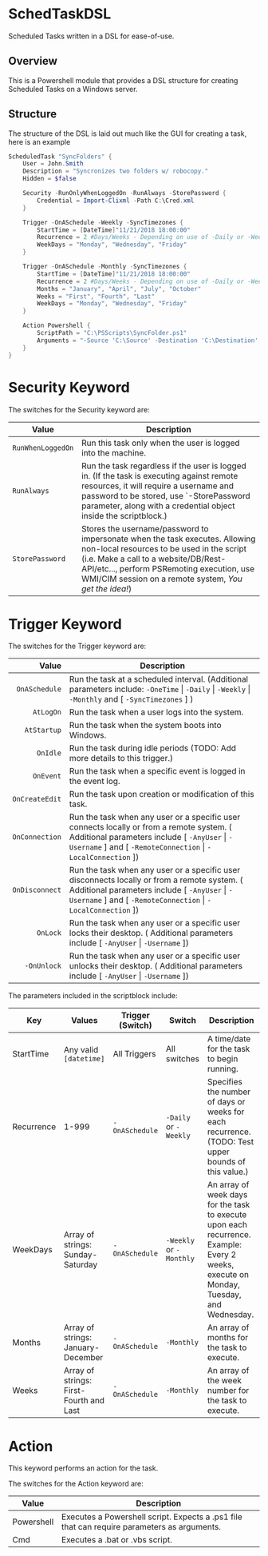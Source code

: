 # SchedTaskDSL
Scheduled Tasks written in a DSL for ease-of-use.

## Overview
This is a Powershell module that provides a DSL structure for creating Scheduled Tasks on a Windows server.

## Structure
The structure of the DSL is laid out much like the GUI for creating a task, here is an example

``` Powershell
ScheduledTask "SyncFolders" {
    User = John.Smith
    Description = "Syncronizes two folders w/ robocopy."
    Hidden = $false

    Security -RunOnlyWhenLoggedOn -RunAlways -StorePassword {
        Credential = Import-Clixml -Path C:\Cred.xml
    }

    Trigger -OnASchedule -Weekly -SyncTimezones {
        StartTime = [DateTime]"11/21/2018 18:00:00"
        Recurrence = 2 #Days/Weeks - Depending on use of -Daily or -Weekly
        WeekDays = "Monday", "Wednesday", "Friday"
    }

    Trigger -OnASchedule -Monthly -SyncTimezones {
        StartTime = [DateTime]"11/21/2018 18:00:00"
        Recurrence = 2 #Days/Weeks - Depending on use of -Daily or -Weekly
        Months = "January", "April", "July", "October"
        Weeks = "First", "Fourth", "Last"
        WeekDays = "Monday", "Wednesday", "Friday"
    }

    Action Powershell {
        ScriptPath = "C:\PSScripts\SyncFolder.ps1"
        Arguments = "-Source 'C:\Source' -Destination 'C:\Destination' -Mirror:$true"
    }
}
```

# Security Keyword
The switches for the Security keyword are:

| Value | Description
|---|---
| `RunWhenLoggedOn` | Run this task only when the user is logged into the machine.
| `RunAlways` | Run the task regardless if the user is logged in. (If the task is executing against remote resources, it will require a username and password to be stored, use `-StorePassword parameter, along with a credential object inside the scriptblock.)
| `StorePassword` | Stores the username/password to impersonate when the task executes. Allowing non-local resources to be used in the script (i.e. Make a call to a website/DB/Rest-API/etc..., perform PSRemoting execution, use WMI/CIM session on a remote system, *You get the idea!*)

# Trigger Keyword
The switches for the Trigger keyword are:

| Value | Description
| ---: | ---
| `OnASchedule` | Run the task at a scheduled interval. (Additional parameters include: `-OneTime` \| `-Daily` \| `-Weekly` \| `-Monthly` and \[ `-SyncTimezones` \] )
| `AtLogOn` | Run the task when a user logs into the system.
| `AtStartup` | Run the task when the system boots into Windows.
| `OnIdle` | Run the task during idle periods (TODO: Add more details to this trigger.)
| `OnEvent` | Run the task when a specific event is logged in the event log.
| `OnCreateEdit` | Run the task upon creation or modification of this task.
| `OnConnection` | Run the task when any user or a specific user connects locally or from a remote system. ( Additional parameters include \[ `-AnyUser` \| `-Username` \] and \[ `-RemoteConnection` \| `-LocalConnection` \])
| `OnDisconnect` | Run the task when any user or a specific user disconnects locally or from a remote system. ( Additional parameters include \[ `-AnyUser` \| `-Username` \] and \[ `-RemoteConnection` \| `-LocalConnection` \])
| `OnLock` | Run the task when any user or a specific user locks their desktop. ( Additional parameters include \[ `-AnyUser` \| `-Username` \])
| `-OnUnlock` | Run the task when any user or a specific user unlocks their desktop. ( Additional parameters include \[ `-AnyUser` \| `-Username` \])

The parameters included in the scriptblock include:

| Key | Values | Trigger (Switch) | Switch | Description
| --- | --- | --- | --- | ---
| StartTime | Any valid `[datetime]` | All Triggers | All switches | A time/date for the task to begin running.
| Recurrence | 1-999 | `-OnASchedule` | `-Daily` or `-Weekly` | Specifies the number of days or weeks for each recurrence. (TODO: Test upper bounds of this value.)
| WeekDays | Array of strings: Sunday-Saturday | `-OnASchedule` | `-Weekly` or `-Monthly` | An array of week days for the task to execute upon each recurrence. Example: Every 2 weeks, execute on Monday, Tuesday, and Wednesday.
| Months | Array of strings: January-December | `-OnASchedule` | `-Monthly` | An array of months for the task to execute.
| Weeks | Array of strings: First-Fourth and Last | `-OnASchedule` | `-Monthly` | An array of the week number for the task to execute.

# Action
This keyword performs an action for the task.

The switches for the Action keyword are:

| Value | Description
| --- | ---
| Powershell | Executes a Powershell script. Expects a .ps1 file that can require parameters as arguments.
| Cmd | Executes a .bat or .vbs script.